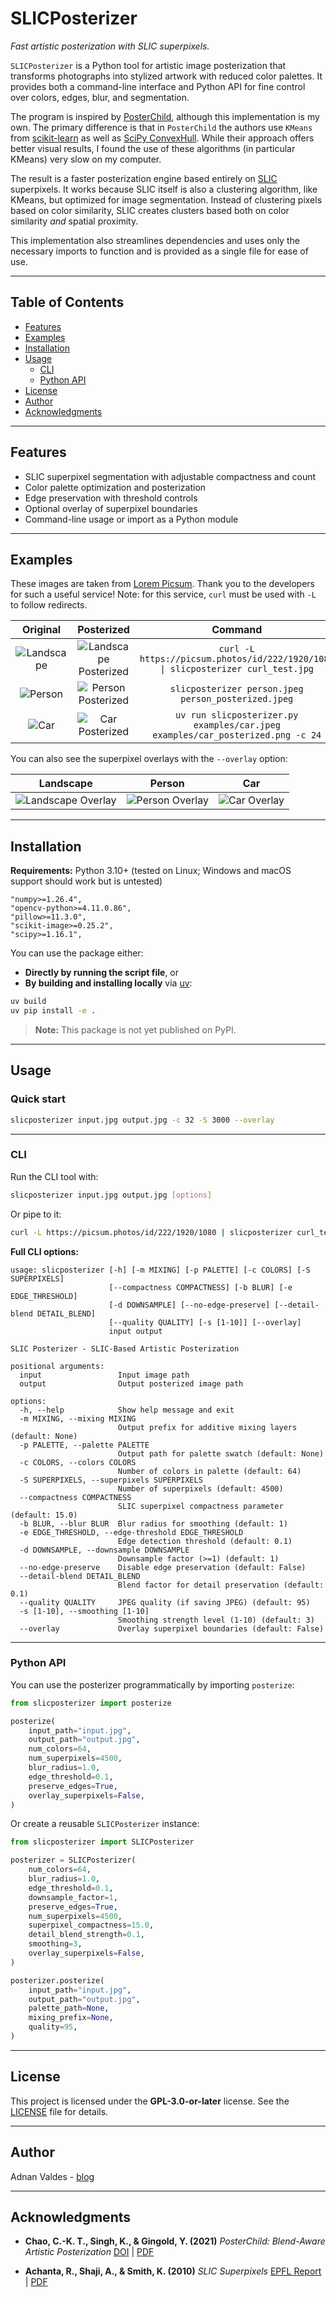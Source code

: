 
# SLICPosterizer

_Fast artistic posterization with SLIC superpixels._

`SLICPosterizer` is a Python tool for artistic image posterization that transforms photographs into stylized artwork with reduced color palettes. It provides both a command-line interface and Python API for fine control over colors, edges, blur, and segmentation.

The program is inspired by [PosterChild](https://github.com/tedchao/PosterChild), although this implementation is my own. The primary difference is that in `PosterChild` the authors use `KMeans` from [scikit-learn](https://scikit-learn.org/stable/modules/generated/sklearn.cluster.KMeans.html) as well as [SciPy ConvexHull](https://docs.scipy.org/doc/scipy/reference/generated/scipy.spatial.ConvexHull.html). While their approach offers better visual results, I found the use of these algorithms (in particular KMeans) very slow on my computer. 

The result is a faster posterization engine based entirely on [SLIC](https://www.epfl.ch/labs/ivrl/research/slic-superpixels/) superpixels. It works because SLIC itself is also a clustering algorithm, like KMeans, but optimized for image segmentation. Instead of clustering pixels based on color similarity, SLIC creates clusters based both on color similarity _and_ spatial proximity.

This implementation also streamlines dependencies and uses only the necessary imports to function and is provided as a single file for ease of use.

---

## Table of Contents

- [Features](#features)
- [Examples](#examples)
- [Installation](#installation)
- [Usage](#usage)
  - [CLI](#cli)
  - [Python API](#python-api)
- [License](#license)
- [Author](#author)
- [Acknowledgments](#acknowledgments)

---

## Features

- SLIC superpixel segmentation with adjustable compactness and count  
- Color palette optimization and posterization  
- Edge preservation with threshold controls  
- Optional overlay of superpixel boundaries  
- Command-line usage or import as a Python module  

---

## Examples

These images are taken from [Lorem Picsum](https://picsum.photos). Thank you to the developers for such a useful service! Note: for this service, `curl` must be used with `-L` to follow redirects.

Original | Posterized | Command
:------------------------------:|:----------------------------------------------------:|:--------:
![Landscape](examples/landscape.jpeg) | ![Landscape Posterized](examples/landscape_posterized.jpeg) | `curl -L https://picsum.photos/id/222/1920/1080 \| slicposterizer curl_test.jpg`
![Person](examples/person.jpeg) | ![Person Posterized](examples/person_posterized.jpeg) | `slicposterizer person.jpeg person_posterized.jpeg`
![Car](examples/car.jpeg) | ![Car Posterized](examples/car_posterized.png) | `uv run slicposterizer.py examples/car.jpeg examples/car_posterized.png -c 24`

You can also see the superpixel overlays with the `--overlay` option:

Landscape | Person | Car
:---:|:---:|:---:
![Landscape Overlay](examples/landscape_overlay.jpeg) | ![Person Overlay](examples/person_overlay.jpeg) | ![Car Overlay](examples/car_overlay.jpeg)

---

## Installation

**Requirements:** Python 3.10+ (tested on Linux; Windows and macOS support should work but is untested)  

    "numpy>=1.26.4",
    "opencv-python>=4.11.0.86",
    "pillow>=11.3.0",
    "scikit-image>=0.25.2",
    "scipy>=1.16.1",

You can use the package either:

- **Directly by running the script file**, or  
- **By building and installing locally** via [uv](https://uv.run/):

```bash
uv build
uv pip install -e .
````

> **Note:** This package is not yet published on PyPI.

---

## Usage

### Quick start

```bash
slicposterizer input.jpg output.jpg -c 32 -S 3000 --overlay
```

---

### CLI

Run the CLI tool with:

```bash
slicposterizer input.jpg output.jpg [options]
```

Or pipe to it:

```bash
curl -L https://picsum.photos/id/222/1920/1080 | slicposterizer curl_test.jpg [options]
```

**Full CLI options:**

```
usage: slicposterizer [-h] [-m MIXING] [-p PALETTE] [-c COLORS] [-S SUPERPIXELS]
                      [--compactness COMPACTNESS] [-b BLUR] [-e EDGE_THRESHOLD]
                      [-d DOWNSAMPLE] [--no-edge-preserve] [--detail-blend DETAIL_BLEND]
                      [--quality QUALITY] [-s [1-10]] [--overlay]
                      input output

SLIC Posterizer - SLIC-Based Artistic Posterization

positional arguments:
  input                 Input image path
  output                Output posterized image path

options:
  -h, --help            Show help message and exit
  -m MIXING, --mixing MIXING
                        Output prefix for additive mixing layers (default: None)
  -p PALETTE, --palette PALETTE
                        Output path for palette swatch (default: None)
  -c COLORS, --colors COLORS
                        Number of colors in palette (default: 64)
  -S SUPERPIXELS, --superpixels SUPERPIXELS
                        Number of superpixels (default: 4500)
  --compactness COMPACTNESS
                        SLIC superpixel compactness parameter (default: 15.0)
  -b BLUR, --blur BLUR  Blur radius for smoothing (default: 1)
  -e EDGE_THRESHOLD, --edge-threshold EDGE_THRESHOLD
                        Edge detection threshold (default: 0.1)
  -d DOWNSAMPLE, --downsample DOWNSAMPLE
                        Downsample factor (>=1) (default: 1)
  --no-edge-preserve    Disable edge preservation (default: False)
  --detail-blend DETAIL_BLEND
                        Blend factor for detail preservation (default: 0.1)
  --quality QUALITY     JPEG quality (if saving JPEG) (default: 95)
  -s [1-10], --smoothing [1-10]
                        Smoothing strength level (1-10) (default: 3)
  --overlay             Overlay superpixel boundaries (default: False)
```

---

### Python API

You can use the posterizer programmatically by importing `posterize`:

```python
from slicposterizer import posterize

posterize(
    input_path="input.jpg",
    output_path="output.jpg",
    num_colors=64,
    num_superpixels=4500,
    blur_radius=1.0,
    edge_threshold=0.1,
    preserve_edges=True,
    overlay_superpixels=False,
)
```

Or create a reusable `SLICPosterizer` instance:

```python
from slicposterizer import SLICPosterizer

posterizer = SLICPosterizer(
    num_colors=64,
    blur_radius=1.0,
    edge_threshold=0.1,
    downsample_factor=1,
    preserve_edges=True,
    num_superpixels=4500,
    superpixel_compactness=15.0,
    detail_blend_strength=0.1,
    smoothing=3,
    overlay_superpixels=False,
)

posterizer.posterize(
    input_path="input.jpg",
    output_path="output.jpg",
    palette_path=None,
    mixing_prefix=None,
    quality=95,
)
```

---

## License

This project is licensed under the **GPL-3.0-or-later** license. See the [LICENSE](LICENSE) file for details.

---

## Author

Adnan Valdes - [blog](https://arvb.net)

---

## Acknowledgments

* **Chao, C.-K. T., Singh, K., & Gingold, Y. (2021)**
  *PosterChild: Blend-Aware Artistic Posterization*
  [DOI](https://doi.org/10.1111/cgf.14343) | [PDF](https://cragl.cs.gmu.edu/posterchild/PosterChild-%20Blend-Aware%20Artistic%20Posterization%20%28Cheng-Kang%20Ted%20Chao,%20Karan%20Singh,%20Yotam%20Gingold%202021%20EGSR%29%20300dpi.pdf)

* **Achanta, R., Shaji, A., & Smith, K. (2010)**
  *SLIC Superpixels*
  [EPFL Report](https://infoscience.epfl.ch/entities/publication/2dd26d47-3d00-43eb-9e31-4610db94a26e) | [PDF](https://infoscience.epfl.ch/entities/publication/2dd26d47-3d00-43eb-9e31-4610db94a26e)

